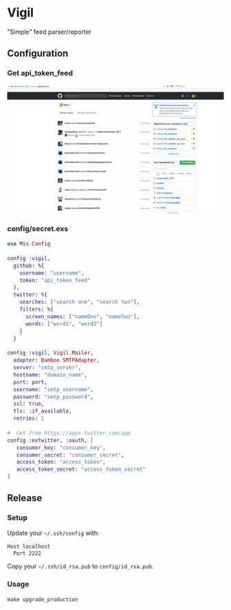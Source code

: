 # Vigil

"Simple" feed parser/reporter

## Configuration

### Get api_token_feed

![get-api-token-feed](github-atom-key.gif)

### config/secret.exs

```elixir
use Mix.Config

config :vigil,
  github: %{
    username: "username",
    token: "api_token_feed"
  },
  twitter: %{
    searches: ["search one", "search two"],
    filters: %{
      screen_names: ["nameOne", "nameTwo"],
      words: ["word1", "word2"]
    }
  }

config :vigil, Vigil.Mailer,
  adapter: Bamboo.SMTPAdapter,
  server: "smtp_server",
  hostname: "domain_name",
  port: port,
  username: "smtp_username",
  password: "smtp_password",
  ssl: true,
  tls: :if_available,
  retries: 1

#  Get from https://apps.twitter.com/app
config :extwitter, :oauth, [
   consumer_key: "consumer_key",
   consumer_secret: "consumer_secret",
   access_token: "access_token",
   access_token_secret: "access_token_secret"
]
```

## Release
### Setup
Update your `~/.ssh/config` with:

```
Host localhost
  Port 2222
```

Copy your `~/.ssh/id_rsa.pub` to `config/id_rsa.pub`.

### Usage
`make upgrade_production`
